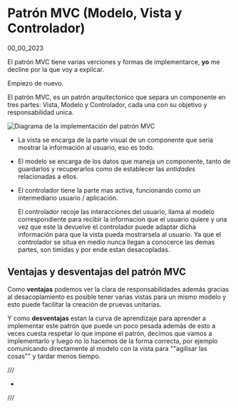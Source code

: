 # Patrón MVC (Modelo, Vista y Controlador)
00_00_2023

El patrón MVC tiene varias verciones y formas de implementarce, **yo** me decline por la que voy a explicar.

Empiezo de nuevo. 

El patrón MVC, es un patrón arquitectonico que separa un componente en tres partes: Vista, Modelo y Controlador, cada una con su objetivo y responsabilidad unica.

![Diagrama de la implementación del patrón MVC]()

* La vista se encarga de la parte visual de un componente que seria mostrar la información al usuario, eso es todo.

* El modelo se encarga de los datos que maneja un componente, tanto de guardarlos y recuperarlos como de establecer las *entidades* relacionadas a ellos.

* El controlador tiene la parte mas activa, funcionando como un intermediario usuario / aplicación. 

	El controlador recoje las interacciones del usuario, llama al modelo correspondiente para recibir la informacion que el usuario quiere y una vez que este la devuelve el controlador puede adaptar dicha información para que la vista pueda mostrarsela al usuario. Ya que el controlador se situa en medio nunca llegan a conocerce las demas partes, son timidas y por ende estan desacopladas.

## Ventajas y desventajas del patrón MVC

Como **ventajas** podemos ver la clara de responsabilidades además gracias al desacoplamiento es posible tener varias vistas para un mismo modelo y esto puede facilitar la creación de pruevas unitarias.

Y como **desventajas** estan la curva de aprendizaje para aprender a implementar este patrón que puede un poco pesada además de esto a veces cuesta respetar lo que impone el patrón, decimos que vamos a implementarlo y luego no lo hacemos de la forma correcta, por ejemplo comunicando directamente al modelo con la vista para ""agilisar las cosas"" y tardar menos tiempo.

///

* 

///